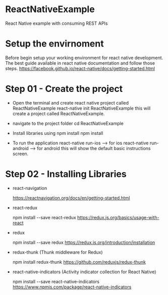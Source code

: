 # ReactNativeExample
React Native example with consuming REST APIs

# Setup the envirnoment
  Before begin setup your working environment for react native development. 
  The best guide available in react native documentation and follow those steps.
  https://facebook.github.io/react-native/docs/getting-started.html
  
  
# Step 01 - Create the project

  * Open the terminal and create react native project called ReactNativeExample
    react-native init ReactNativeExample
    this will create a project called ReactNativeExample.
    
  * navigate to the project folder
    cd ReactNativeExample
    
  * Install libraries using npm install
    npm install
    
  * To run the application 
    react-native run-ios     --> for ios
    react-native run-android --> for android
    this will show the default basic instructions screen.
    
    
# Step 02 - Installing Libraries
  
  * react-navigation
  
    https://reactnavigation.org/docs/en/getting-started.html
  
  * react-redux
  
    npm install --save react-redux
    https://redux.js.org/basics/usage-with-react
  
  * redux
  
    npm install --save redux
    https://redux.js.org/introduction/installation
  
  * redux-thunk (Thunk middleware for Redux)
    
    npm install redux-thunk
    https://github.com/reduxjs/redux-thunk
  
  * react-native-indicators (Activity indicator collection for React Native)
    
    npm install --save react-native-indicators
    https://www.npmjs.com/package/react-native-indicators
  
